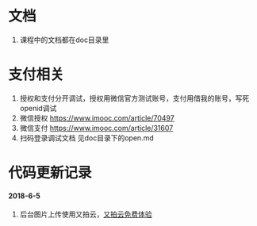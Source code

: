 # 文档

1. 课程中的文档都在doc目录里

# 支付相关

1. 授权和支付分开调试，授权用微信官方测试账号，支付用借我的账号，写死openid调试
2. 微信授权 https://www.imooc.com/article/70497
3. 微信支付 https://www.imooc.com/article/31607
4. 扫码登录调试文档 见doc目录下的open.md


# 代码更新记录

#### 2018-6-5

1. 后台图片上传使用又拍云，[又拍云免费体验](https://console.upyun.com/register/?invite=HyTufSjS-)
